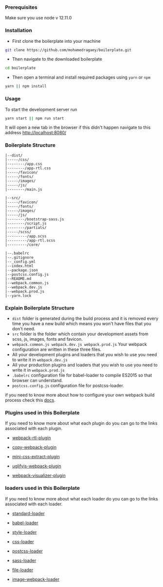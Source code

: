 ### Prerequisites
Make sure you use node v 12.11.0

### Installation
* First clone the boilerplate into your machine 

```bash
git clone https://github.com/mohamedragaey/boilerplate.git
```

* Then navigate to the downloaded boilerplate

```bash 
cd boilerplate
```

* Then open a terminal and install required packages using `yarn` or `npm`

```bash
yarn || npm install
```

### Usage

To start the development server run 
```bash
yarn start || npm run start
```

It will open a new tab in the browser if this didn't happen navigate to this address
[http://localhost:8080/](http://localhost:8080/)

### Boilerplate Structure
```text
|--dist/
|-----/css/
|--------/app.css
|--------/app-rtl.css
|-----/favicon/
|-----/fonts/
|-----/images/
|-----/js/
|--------/main.js

|--src/
|-----/favicon/
|-----/fonts/
|-----/images/
|-----/js/
|--------/bootstrap-sass.js
|--------/script.js
|--------/partials/
|-----/scss/
|---------/app.scss
|---------/app-rtl.scss
|---------/core/

|--.babelrc
|--.gitignore
|--_config.yml
|--index.html
|--package.json
|--postcss.config.js
|--README.md
|--webpack.common.js
|--webpack.dev.js
|--webpack.prod.js
|--yarn.lock
```
### Explain Boilerplate Structure
* `dist` folder is generated during the build process and it is removed every time you have a new build which means you won't have files that you don't need.
* `src` folder is the folder which contain your development assets from scss, js, images, fonts and favicon. 
* `webpack.common.js webpack.dev.js webpack.prod.js` Your webpack configuration are written in these three files.
* All your development plugins and loaders that you wish to use you need to write it in `webpack.dev.js`
* All your production plugins and loaders that you wish to use you need to write it in `webpack.prod.js`
* `.babelrc` configuration file for babel-loader to compile ES2015 so that browser can understand.
* `postcss.config.js` configuration file for postcss-loader. 

if you need to know more about how to configure your own webpack build process check this 
[docs](https://webpack.js.org/guides/).
### Plugins used in this Boilerplate
If you need to know more about what each plugin do you can go to the links associated with each plugin.

* [webpack-rtl-plugin](https://www.npmjs.com/package/webpack-rtl-plugin)

* [copy-webpack-plugin](https://www.npmjs.com/package/copy-webpack-plugin)

* [mini-css-extract-plugin](https://www.npmjs.com/package/mini-css-extract-plugin)

* [uglifyjs-webpack-plugin](https://www.npmjs.com/package/uglifyjs-webpack-plugin)

* [webpack-visualizer-plugin](https://www.npmjs.com/package/webpack-visualizer-plugin)

 
### loaders used in this Boilerplate
If you need to know more about what each loader do you can go to the links associated with each loader.

* [standard-loader](https://www.npmjs.com/package/standard-loader)

* [babel-loader](https://github.com/babel/babel-loader)

* [style-loader](https://www.npmjs.com/package/style-loader)

* [css-loader](https://www.npmjs.com/package/css-loader)

* [postcss-loader](https://www.npmjs.com/package/postcss-loader)

* [sass-loader](https://www.npmjs.com/package/sass-loader)

* [file-loader](https://www.npmjs.com/package/file-loader)

* [image-webpack-loader](https://www.npmjs.com/package/image-webpack-loader)
